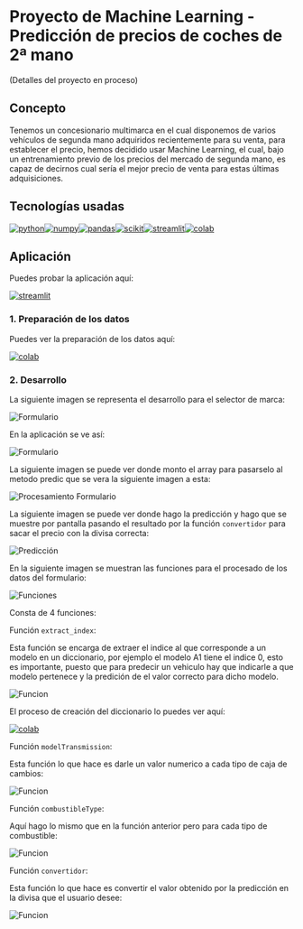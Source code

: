 # Proyecto de Machine Learning - Predicción de precios de coches de 2ª mano

(Detalles del proyecto en proceso)

## Concepto

Tenemos un concesionario multimarca en el cual disponemos de varios vehículos de segunda mano adquiridos recientemente para su venta, para establecer el precio, hemos decidido usar Machine Learning, el cual, bajo un entrenamiento previo de los precios del mercado de segunda mano, es capaz de decirnos cual sería el mejor precio de venta para estas últimas adquisiciones.

## Tecnologías usadas

[![python](https://img.shields.io/badge/python-black?style=for-the-badge&logo=python&logoColor=#3776AB&labelColor=101010)]()[![numpy](https://img.shields.io/badge/numpy-black?style=for-the-badge&logo=numpy&logoColor=#013243&labelColor=101010)]()[![pandas](https://img.shields.io/badge/pandas-black?style=for-the-badge&logo=pandas&logoColor=#150458&labelColor=101010)]()[![scikit](https://img.shields.io/badge/scikit--learn-black?style=for-the-badge&logo=scikit-learn&logoColor=#F7931E&labelColor=101010)]()[![streamlit](https://img.shields.io/badge/streamlit-black?style=for-the-badge&logo=Streamlit&logoColor=#FF4B4B&labelColor=101010)]()[![colab](https://img.shields.io/badge/Colab-black?style=for-the-badge&logo=Google-Colab&logoColor=#F9AB00&labelColor=101010)]()


## Aplicación

Puedes probar la aplicación aquí:

[![streamlit](https://img.shields.io/badge/streamlit-Probar-black?style=flat&logo=Streamlit&logoColor=#FF4B4B&labelColor=101010)](https://legodark-cars-predicts-price-srccars-second-hand-7nthoj.streamlit.app)


### 1. Preparación de los datos

Puedes ver la preparación de los datos aquí:

[![colab](https://img.shields.io/badge/Colab-Preparación-black?style=flat&logo=Google-Colab&logoColor=#F9AB00&labelColor=101010)](https://colab.research.google.com/drive/1wTE82oG--Vm25SuQyaUK4schBtaXfma_)

### 2. Desarrollo

La siguiente imagen se representa el desarrollo para el selector de marca:

![Formulario](images/examples/code_1.png)

En la aplicación se ve así:

![Formulario](images/examples/formulario.png)

La siguiente imagen se puede ver donde monto el array para pasarselo al metodo predic que se vera la siguiente imagen a esta:

![Procesamiento Formulario](images/examples/code_2.png)

La siguiente imagen se puede ver donde hago la predicción y hago que se muestre por pantalla pasando el resultado por la función `convertidor` para sacar el precio con la divisa correcta:

![Predicción](images/examples/code_4.png)

En la siguiente imagen se muestran las funciones para el procesado de los datos del formulario:

![Funciones](images/examples/code.png)

Consta de 4 funciones:

Función `extract_index`:

Esta función se encarga de extraer el indice al que corresponde a un modelo en un diccionario, por ejemplo el modelo A1 tiene el indice 0, esto es importante, puesto que para predecir un vehiculo hay que indicarle a que modelo pertenece y la predición de el valor correcto para dicho modelo.

![Funcion](images/examples/code_6.png)

El proceso de creación del diccionario lo puedes ver aquí: 

[![colab](https://img.shields.io/badge/Colab-Preparación-black?style=flat&logo=Google-Colab&logoColor=#F9AB00&labelColor=101010)](https://colab.research.google.com/drive/1wTE82oG--Vm25SuQyaUK4schBtaXfma_)

Función `modelTransmission`:

Esta función lo que hace es darle un valor numerico a cada tipo de caja de cambios:

![Funcion](images/examples/code_7.png)


Función `combustibleType`:

Aquí hago lo mismo que en la función anterior pero para cada tipo de combustible:

![Funcion](images/examples/code_8.png)

Función `convertidor`:

Esta función lo que hace es convertir el valor obtenido por la predicción en la divisa que el usuario desee:

![Funcion](images/examples/code_9.png)

